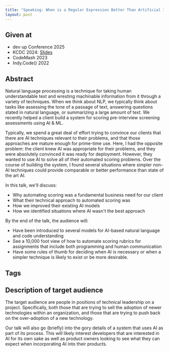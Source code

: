 ```yaml
---
title: "Speaking: When is a Regular Expression Better Than Artificial Intelligence?"
layout: post
---
```


## Given at

* dev up Conference 2025
* KCDC 2024: [Slides](https://www.dropbox.com/scl/fi/jurrdwhz4owhqmidok807/When-is-a-Regular-Expression-Better-Than-Artificial-Intelligence_-KCDC-2024.pdf?rlkey=t278mw9znl1g4xjnt4ugploy9&st=wfbra18c&dl=0)
* CodeMash 2023
* Indy.Code() 2022

## Abstract

Natural language processing is a technique for taking human understandable text and wresting machinable information from it through a variety of techniques.  When we think about NLP, we typically think about tasks like assessing the tone of a passage of text, answering questions stated in natural language, or summarizing a large amount of text.  We recently helped a client build a system for scoring pre-interview screening assessments using AI & ML. 

Typically, we spend a great deal of effort trying to convince our clients that there are AI techniques relevant to their problems, and that those approaches are mature enough for prime-time use.  Here, I had the opposite problem: the client knew AI was appropriate for their problems, and they were absolutely convinced it was ready for deployment.  However, they wanted to use AI to solve all of their automated scoring problems.  Over the course of building the system, I found several situations where simpler non-AI techniques could provide comparable or better performance than state of the art AI.

In this talk, we'll discuss:

* Why automating scoring was a fundamental business need for our client
* What their technical approach to automated scoring was
* How we improved their existing AI models
* How we identified situations where AI wasn't the best approach

By the end of the talk, the audience will:

* Have been introduced to several models for AI-based natural language and code understanding
* See a 10,000 foot view of how to automate scoring rubrics for assignments that include both programming and human communication
* Have some rules of thumb for deciding when AI is necessary or when a simpler technique is likely to exist or be more desirable.

## Tags

## Description of target audience

The target audience are people in positions of technical leadership on a project.  Specifically, both those that are trying to sell the adoption of newer technologies within an organization, and those that are trying to push back on the over-adoption of a new technology.

Our talk will also go (briefly) into the gory details of a system that uses AI as part of its process.  This will likely interest developers that are interested in AI for its own sake as well as product owners looking to see what they can expect when incorporating AI into their products.
